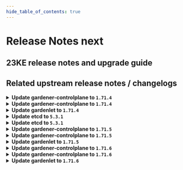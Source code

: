 ```yaml
---
hide_table_of_contents: true
---
```


# Release Notes next

## 23KE release notes and upgrade guide

## Related upstream release notes / changelogs


<details>
<summary><b>Update gardener-controlplane to <code>1.71.4</code></b></summary>

# [gardener]
## 🐛 Bug Fixes
* *[OPERATOR]* A bug has been fixed in the [HighAvailabilityConfig-Webhook](https://github.com/gardener/gardener/blob/master/docs/concepts/resource-manager.md#high-availability-config) which caused duplicated entries for zone affinities. ([gardener/gardener#8050](https://github.com/gardener/gardener/pull/8050), [@gardener-ci-robot](https://github.com/gardener-ci-robot))
## 🏃 Others
* *[OPERATOR]* The worker count for the [NetworkPolicy controller](https://github.com/gardener/gardener/blob/master/docs/concepts/resource-manager.md#networkpolicy-controller) in GRM was increased to `20`. This is necessary to create and update `NetworkPolicies` in time, esp. on larger seed clusters. ([gardener/gardener#8046](https://github.com/gardener/gardener/pull/8046), [@gardener-ci-robot](https://github.com/gardener-ci-robot))

</details>

<details>
<summary><b>Update gardener-controlplane to <code>1.71.4</code></b></summary>

# [gardener]
## 🐛 Bug Fixes
* *[OPERATOR]* A bug has been fixed in the [HighAvailabilityConfig-Webhook](https://github.com/gardener/gardener/blob/master/docs/concepts/resource-manager.md#high-availability-config) which caused duplicated entries for zone affinities. ([gardener/gardener#8050](https://github.com/gardener/gardener/pull/8050), [@gardener-ci-robot](https://github.com/gardener-ci-robot))
## 🏃 Others
* *[OPERATOR]* The worker count for the [NetworkPolicy controller](https://github.com/gardener/gardener/blob/master/docs/concepts/resource-manager.md#networkpolicy-controller) in GRM was increased to `20`. This is necessary to create and update `NetworkPolicies` in time, esp. on larger seed clusters. ([gardener/gardener#8046](https://github.com/gardener/gardener/pull/8046), [@gardener-ci-robot](https://github.com/gardener-ci-robot))

</details>

<details>
<summary><b>Update gardenlet to <code>1.71.4</code></b></summary>

# [gardener]
## 🐛 Bug Fixes
* *[OPERATOR]* A bug has been fixed in the [HighAvailabilityConfig-Webhook](https://github.com/gardener/gardener/blob/master/docs/concepts/resource-manager.md#high-availability-config) which caused duplicated entries for zone affinities. ([gardener/gardener#8050](https://github.com/gardener/gardener/pull/8050), [@gardener-ci-robot](https://github.com/gardener-ci-robot))
## 🏃 Others
* *[OPERATOR]* The worker count for the [NetworkPolicy controller](https://github.com/gardener/gardener/blob/master/docs/concepts/resource-manager.md#networkpolicy-controller) in GRM was increased to `20`. This is necessary to create and update `NetworkPolicies` in time, esp. on larger seed clusters. ([gardener/gardener#8046](https://github.com/gardener/gardener/pull/8046), [@gardener-ci-robot](https://github.com/gardener-ci-robot))

</details>

<details>
<summary><b>Update etcd to <code>5.3.1</code></b></summary>

## What's Changed
* Removes, (potentially) conflicting lines in backup credentials secret template by @mxmxchere in https://github.com/gardener-community/etcd/pull/11


**Full Changelog**: https://github.com/gardener-community/etcd/compare/5.3.0...5.3.1

</details>

<details>
<summary><b>Update etcd to <code>5.3.1</code></b></summary>

## What's Changed
* Removes, (potentially) conflicting lines in backup credentials secret template by @mxmxchere in https://github.com/gardener-community/etcd/pull/11


**Full Changelog**: https://github.com/gardener-community/etcd/compare/5.3.0...5.3.1

</details>

<details>
<summary><b>Update gardener-controlplane to <code>1.71.5</code></b></summary>

# [gardener]
## 🐛 Bug Fixes
* *[OPERATOR]* The `terraformer` library will now skip deletion of the Terraformer pod when the request context has been canceled. This change aims to prevent inconsistencies in Terraform state by attempting to allow uninterrupted execution of healthy Terraformer pods. ([gardener/gardener#8108](https://github.com/gardener/gardener/pull/8108), [@gardener-ci-robot](https://github.com/gardener-ci-robot))
* *[OPERATOR]* A bug has been fixed in the `garden/fluent-bit` that caused a failure in creating `networkpolicies` for scraping metrics. ([gardener/gardener#8077](https://github.com/gardener/gardener/pull/8077), [@timuthy](https://github.com/timuthy))
## 🏃 Others
* *[OPERATOR]* Plutono is now updated to v7.5.22 ([gardener/gardener#8102](https://github.com/gardener/gardener/pull/8102), [@ialidzhikov](https://github.com/ialidzhikov))
* *[OPERATOR]* The `Deploying Shoot namespace in Seed` step was slightly improved. Earlier it failed at some occasions when it tried to read zone information for volumes that have not been created yet. This was a transient error that dissolved in subsequent reconcile runs. ([gardener/gardener#8117](https://github.com/gardener/gardener/pull/8117), [@gardener-ci-robot](https://github.com/gardener-ci-robot))
* *[OPERATOR]* The reconciliation time limit for the controller resource reconciliation, e.g. for `ManagedResource`, has been increased from `1m` to `3m`. ([gardener/gardener#8092](https://github.com/gardener/gardener/pull/8092), [@gardener-ci-robot](https://github.com/gardener-ci-robot))
## Docker Images
admission-controller: `eu.gcr.io/gardener-project/gardener/admission-controller:v1.71.5`
apiserver: `eu.gcr.io/gardener-project/gardener/apiserver:v1.71.5`
controller-manager: `eu.gcr.io/gardener-project/gardener/controller-manager:v1.71.5`
scheduler: `eu.gcr.io/gardener-project/gardener/scheduler:v1.71.5`
operator: `eu.gcr.io/gardener-project/gardener/operator:v1.71.5`
gardenlet: `eu.gcr.io/gardener-project/gardener/gardenlet:v1.71.5`
resource-manager: `eu.gcr.io/gardener-project/gardener/resource-manager:v1.71.5`

</details>

<details>
<summary><b>Update gardener-controlplane to <code>1.71.5</code></b></summary>

# [gardener]
## 🐛 Bug Fixes
* *[OPERATOR]* The `terraformer` library will now skip deletion of the Terraformer pod when the request context has been canceled. This change aims to prevent inconsistencies in Terraform state by attempting to allow uninterrupted execution of healthy Terraformer pods. ([gardener/gardener#8108](https://github.com/gardener/gardener/pull/8108), [@gardener-ci-robot](https://github.com/gardener-ci-robot))
* *[OPERATOR]* A bug has been fixed in the `garden/fluent-bit` that caused a failure in creating `networkpolicies` for scraping metrics. ([gardener/gardener#8077](https://github.com/gardener/gardener/pull/8077), [@timuthy](https://github.com/timuthy))
## 🏃 Others
* *[OPERATOR]* Plutono is now updated to v7.5.22 ([gardener/gardener#8102](https://github.com/gardener/gardener/pull/8102), [@ialidzhikov](https://github.com/ialidzhikov))
* *[OPERATOR]* The `Deploying Shoot namespace in Seed` step was slightly improved. Earlier it failed at some occasions when it tried to read zone information for volumes that have not been created yet. This was a transient error that dissolved in subsequent reconcile runs. ([gardener/gardener#8117](https://github.com/gardener/gardener/pull/8117), [@gardener-ci-robot](https://github.com/gardener-ci-robot))
* *[OPERATOR]* The reconciliation time limit for the controller resource reconciliation, e.g. for `ManagedResource`, has been increased from `1m` to `3m`. ([gardener/gardener#8092](https://github.com/gardener/gardener/pull/8092), [@gardener-ci-robot](https://github.com/gardener-ci-robot))
## Docker Images
admission-controller: `eu.gcr.io/gardener-project/gardener/admission-controller:v1.71.5`
apiserver: `eu.gcr.io/gardener-project/gardener/apiserver:v1.71.5`
controller-manager: `eu.gcr.io/gardener-project/gardener/controller-manager:v1.71.5`
scheduler: `eu.gcr.io/gardener-project/gardener/scheduler:v1.71.5`
operator: `eu.gcr.io/gardener-project/gardener/operator:v1.71.5`
gardenlet: `eu.gcr.io/gardener-project/gardener/gardenlet:v1.71.5`
resource-manager: `eu.gcr.io/gardener-project/gardener/resource-manager:v1.71.5`

</details>

<details>
<summary><b>Update gardenlet to <code>1.71.5</code></b></summary>

# [gardener]
## 🐛 Bug Fixes
* *[OPERATOR]* The `terraformer` library will now skip deletion of the Terraformer pod when the request context has been canceled. This change aims to prevent inconsistencies in Terraform state by attempting to allow uninterrupted execution of healthy Terraformer pods. ([gardener/gardener#8108](https://github.com/gardener/gardener/pull/8108), [@gardener-ci-robot](https://github.com/gardener-ci-robot))
* *[OPERATOR]* A bug has been fixed in the `garden/fluent-bit` that caused a failure in creating `networkpolicies` for scraping metrics. ([gardener/gardener#8077](https://github.com/gardener/gardener/pull/8077), [@timuthy](https://github.com/timuthy))
## 🏃 Others
* *[OPERATOR]* Plutono is now updated to v7.5.22 ([gardener/gardener#8102](https://github.com/gardener/gardener/pull/8102), [@ialidzhikov](https://github.com/ialidzhikov))
* *[OPERATOR]* The `Deploying Shoot namespace in Seed` step was slightly improved. Earlier it failed at some occasions when it tried to read zone information for volumes that have not been created yet. This was a transient error that dissolved in subsequent reconcile runs. ([gardener/gardener#8117](https://github.com/gardener/gardener/pull/8117), [@gardener-ci-robot](https://github.com/gardener-ci-robot))
* *[OPERATOR]* The reconciliation time limit for the controller resource reconciliation, e.g. for `ManagedResource`, has been increased from `1m` to `3m`. ([gardener/gardener#8092](https://github.com/gardener/gardener/pull/8092), [@gardener-ci-robot](https://github.com/gardener-ci-robot))
## Docker Images
admission-controller: `eu.gcr.io/gardener-project/gardener/admission-controller:v1.71.5`
apiserver: `eu.gcr.io/gardener-project/gardener/apiserver:v1.71.5`
controller-manager: `eu.gcr.io/gardener-project/gardener/controller-manager:v1.71.5`
scheduler: `eu.gcr.io/gardener-project/gardener/scheduler:v1.71.5`
operator: `eu.gcr.io/gardener-project/gardener/operator:v1.71.5`
gardenlet: `eu.gcr.io/gardener-project/gardener/gardenlet:v1.71.5`
resource-manager: `eu.gcr.io/gardener-project/gardener/resource-manager:v1.71.5`

</details>

<details>
<summary><b>Update gardener-controlplane to <code>1.71.6</code></b></summary>

# [gardener]
## 🏃 Others
* *[OPERATOR]* Adapt vpa-updater QPS limits such that it doesn't get throttled on large clusters ([gardener/gardener#8177](https://github.com/gardener/gardener/pull/8177), [@gardener-ci-robot](https://github.com/gardener-ci-robot))

</details>

<details>
<summary><b>Update gardener-controlplane to <code>1.71.6</code></b></summary>

# [gardener]
## 🏃 Others
* *[OPERATOR]* Adapt vpa-updater QPS limits such that it doesn't get throttled on large clusters ([gardener/gardener#8177](https://github.com/gardener/gardener/pull/8177), [@gardener-ci-robot](https://github.com/gardener-ci-robot))

</details>

<details>
<summary><b>Update gardenlet to <code>1.71.6</code></b></summary>

# [gardener]
## 🏃 Others
* *[OPERATOR]* Adapt vpa-updater QPS limits such that it doesn't get throttled on large clusters ([gardener/gardener#8177](https://github.com/gardener/gardener/pull/8177), [@gardener-ci-robot](https://github.com/gardener-ci-robot))

</details>

